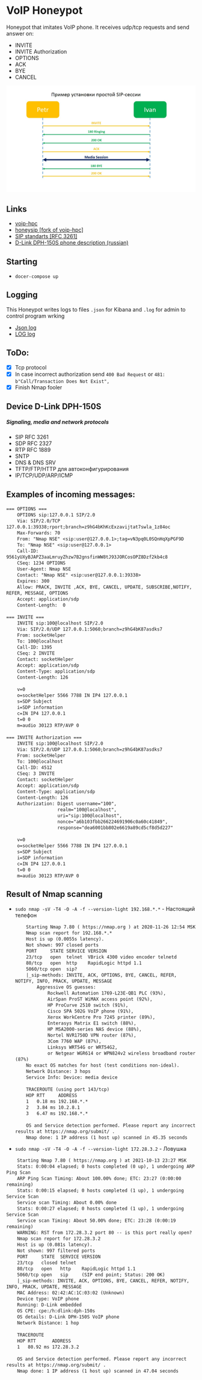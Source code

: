 # VoIP Honeypot

Honeypot that imitates VoIP phone. It receives udp/tcp requests and send answer on:
- INVITE
- INVITE Authorization
- OPTIONS
- ACK
- BYE
- CANCEL

![](doc/pic.jpg)


## Links
- [voip-hpc](https://github.com/tobiw/voip-hpc)
- [honeysip [fork of voip-hpc]](https://github.com/mushorg/honeysip)
- [SIP standarts [RFC 3261]](https://tools.ietf.org/html/rfc3261)
- [D-Link DPH-150S phone description (russian)](https://www.dlink.ru/ru/products/8/2189.html)

## Starting
- `docer-compose up`

## Logging
This Honeypot writes logs to files `.json` for Kibana and `.log` for admin to control program wrking
- [Json log](example_log.json)
- [LOG log](example_log.json)

## ToDo:
- [x] Tcp protocol
- [x] In case incorrect authorization send `400 Bad Request` or `481: b"Call/Transaction Does Not Exist",`
- [x] Finish Nmap fooler

## Device D-Link DPH-150S
##### Signaling, media and network protocols
- SIP RFC 3261
- SDP RFC 2327
- RTP RFC 1889
- SNTP
- DNS & DNS SRV
- TFTP/FTP/HTTP для автоконфигурирования
- IP/TCP/UDP/ARP/ICMP

## Examples of incoming messages:
```
=== OPTIONS ===
    OPTIONS sip:127.0.0.1 SIP/2.0
    Via: SIP/2.0/TCP 127.0.0.1:39338;rport;branch=z9hG4bKhKcExzavijtat7swla_1z84oc
    Max-Forwards: 70
    From: "Nmap NSE" <sip:user@127.0.0.1>;tag=vN3pq0L0SQnHqXpPGF9D
    To: "Nmap NSE" <sip:user@127.0.0.1>
    Call-ID: 9561yUXyBJAPZ3aaLmruyZhzw7B2gnsfinWW8tJ93JORCosOPZ8Dzf2kb4c8
    CSeq: 1234 OPTIONS
    User-Agent: Nmap NSE
    Contact: "Nmap NSE" <sip:user@127.0.0.1:39338>
    Expires: 300
    Allow: PRACK, INVITE ,ACK, BYE, CANCEL, UPDATE, SUBSCRIBE,NOTIFY, REFER, MESSAGE, OPTIONS
    Accept: application/sdp
    Content-Length:  0

=== INVITE ===
    INVITE sip:100@localhost SIP/2.0
    Via: SIP/2.0/UDP 127.0.0.1:5060;branch=z9hG4bK87asdks7
    From: socketHelper
    To: 100@localhost
    Call-ID: 1395
    CSeq: 2 INVITE
    Contact: socketHelper
    Accept: application/sdp
    Content-Type: application/sdp
    Content-Length: 126

    v=0
    o=socketHelper 5566 7788 IN IP4 127.0.0.1
    s=SDP Subject
    i=SDP information
    c=IN IP4 127.0.0.1
    t=0 0
    m=audio 30123 RTP/AVP 0

=== INVITE Authorization ===
    INVITE sip:100@localhost SIP/2.0
    Via: SIP/2.0/UDP 127.0.0.1:5060;branch=z9hG4bK87asdks7
    From: socketHelper
    To: 100@localhost
    Call-ID: 4512
    CSeq: 3 INVITE
    Contact: socketHelper
    Accept: application/sdp
    Content-Type: application/sdp
    Content-Length: 126
    Authorization: Digest username="100",
                   realm="100@localhost",
                   uri="sip:100@localhost",
                   nonce="a6b103fbb266224691906c0a60c41849",
                   response="dea6001bb802e6619a89cd5cf8d5d227"

    v=0
    o=socketHelper 5566 7788 IN IP4 127.0.0.1
    s=SDP Subject
    i=SDP information
    c=IN IP4 127.0.0.1
    t=0 0
    m=audio 30123 RTP/AVP 0
```

## Result of Nmap scanning
- `sudo nmap -sV -T4 -O -A -f --version-light 192.168.*.*` - Настоящий телефон
    ```
        Starting Nmap 7.80 ( https://nmap.org ) at 2020-11-26 12:54 MSK
        Nmap scan report for 192.168.*.*
        Host is up (0.0055s latency).
        Not shown: 997 closed ports
        PORT     STATE SERVICE VERSION
        23/tcp   open  telnet  VBrick 4300 video encoder telnetd
        80/tcp   open  http    RapidLogic httpd 1.1
        5060/tcp open  sip?
        |_sip-methods: INVITE, ACK, OPTIONS, BYE, CANCEL, REFER, NOTIFY, INFO, PRACK, UPDATE, MESSAGE
            Aggressive OS guesses: 
                Rockwell Automation 1769-L23E-QB1 PLC (93%),
                AirSpan ProST WiMAX access point (92%),
                HP ProCurve 2510 switch (91%),
                Cisco SPA 502G VoIP phone (91%),
                Xerox WorkCentre Pro 7245 printer (89%),
                Enterasys Matrix E1 switch (88%),
                HP MSA2000-series NAS device (88%),
                Nortel NVR1750D VPN router (87%),
                3Com 7760 WAP (87%),
                Linksys WRT54G or WRT54G2,
                or Netgear WGR614 or WPN824v2 wireless broadband router (87%)
        No exact OS matches for host (test conditions non-ideal).
        Network Distance: 3 hops
        Service Info: Device: media device

        TRACEROUTE (using port 143/tcp)
        HOP RTT     ADDRESS
        1   0.18 ms 192.168.*.*
        2   3.84 ms 10.2.8.1
        3   6.47 ms 192.168.*.*

        OS and Service detection performed. Please report any incorrect results at https://nmap.org/submit/ .
        Nmap done: 1 IP address (1 host up) scanned in 45.35 seconds
    ```
- `sudo nmap -sV -T4 -O -A -f --version-light 172.28.3.2` - Ловушка
```
    Starting Nmap 7.80 ( https://nmap.org ) at 2021-10-13 23:27 MSK
    Stats: 0:00:04 elapsed; 0 hosts completed (0 up), 1 undergoing ARP Ping Scan
    ARP Ping Scan Timing: About 100.00% done; ETC: 23:27 (0:00:00 remaining)
    Stats: 0:00:15 elapsed; 0 hosts completed (1 up), 1 undergoing Service Scan
    Service scan Timing: About 0.00% done
    Stats: 0:00:27 elapsed; 0 hosts completed (1 up), 1 undergoing Service Scan
    Service scan Timing: About 50.00% done; ETC: 23:28 (0:00:19 remaining)
    WARNING: RST from 172.28.3.2 port 80 -- is this port really open?
    Nmap scan report for 172.28.3.2
    Host is up (0.081s latency).
    Not shown: 997 filtered ports
    PORT     STATE  SERVICE VERSION
    23/tcp   closed telnet
    80/tcp   open   http    RapidLogic httpd 1.1
    5060/tcp open   sip     (SIP end point; Status: 200 OK)
    |_sip-methods: INVITE, ACK, OPTIONS, BYE, CANCEL, REFER, NOTIFY, INFO, PRACK, UPDATE, MESSAGE
    MAC Address: 02:42:AC:1C:03:02 (Unknown)
    Device type: VoIP phone
    Running: D-Link embedded
    OS CPE: cpe:/h:dlink:dph-150s
    OS details: D-Link DPH-150S VoIP phone
    Network Distance: 1 hop

    TRACEROUTE
    HOP RTT      ADDRESS
    1   80.92 ms 172.28.3.2

    OS and Service detection performed. Please report any incorrect results at https://nmap.org/submit/ .
    Nmap done: 1 IP address (1 host up) scanned in 47.04 seconds
```
